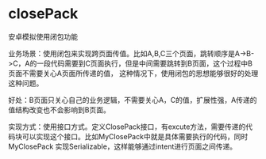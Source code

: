 # closePack
安卓模拟使用闭包功能

  业务场景：使用闭包来实现跨页面传值。比如A,B,C三个页面，跳转顺序是A->B->C，A的一段代码需要到C页面执行，但是中间需要跳转到B页面，这个过程中B页面不需要关心A页面所传递的值，
这种情况下，使用闭包的思想能够很好的处理这种问题。

  好处：B页面只关心自己的业务逻辑，不需要关心A，C的值，扩展性强，A传递的值结构改变也不会影响到B页面。
  
  实现方式：使用接口方式。定义ClosePack接口，有excute方法，需要传递的代码块可以实现这个接口。比如MyClosePack中就是具体需要执行的代码，同时MyClosePack
实现Serializable，这样能够通过intent进行页面之间传递。
